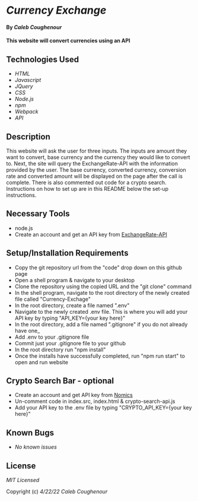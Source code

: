 # _Currency Exchange_

#### By _**Caleb Coughenour**_

#### This website will convert currencies using an API

## Technologies Used

* _HTML_
* _Javascript_
* _JQuery_
* _CSS_
* _Node.js_
* _npm_
* _Webpack_
* _API_

## Description

This website will ask the user for three inputs. The inputs are amount they want to convert, base currency and the currency they would like to convert to. Next, the site will query the ExchangeRate-API with the information provided by the user. The base currency, converted currency, conversion rate and converted amount will be displayed on the page after the call is complete. There is also commented out code for a crypto search. Instructions on how to set up are in this README below the set-up instructions. 

## Necessary Tools

* node.js
* Create an account and get an API key from [ExchangeRate-API](https://www.exchangerate-api.com/)

## Setup/Installation Requirements

* Copy the git repository url from the "code" drop down on this github page
* Open a shell program & navigate to your desktop
* Clone the repository using the copied URL and the "git clone" command
* In the shell program, navigate to the root directory of the newly created file called "Currency-Exchage"
* In the root directory, create a file named ".env"
* Navigate to the newly created .env file. This is where you will add your API key by typing "API_KEY={your key here}"
* In the root directory, add a file named ".gitignore" if you do not already have one_
* Add .env to your .gitignore file
* Commit just your .gitignore file to your github
* In the root directory run "npm install"
* Once the installs have successfully completed, run "npm run start" to open and run website

## Crypto Search Bar - optional

* Create an account and get API key from [Nomics](https://p.nomics.com/pricing)
* Un-comment code in index.src, index.html & crypto-search-api.js
* Add your API key to the .env file by typing "CRYPTO_API_KEY={your key here}"

## Known Bugs

* _No known issues_

## License

_MIT Licensed_

Copyright (c) _4/22/22_ _Caleb Coughenour_
